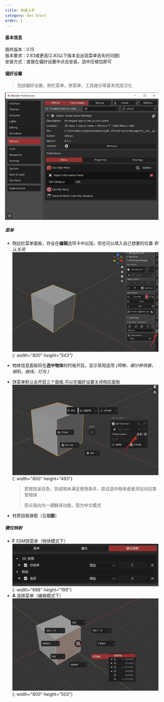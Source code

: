 ```yaml
---
title: 快速上手
category: Get Start
order: 1
---
```


#### 基本信息

插件版本：0.15<br>版本要求：2.83或更高(2.83以下版本会出现菜单丢失的问题)<br>安装方式：直接在偏好设置中点击安装，选中压缩包即可

#### 偏好设置

> 包括偏好设置，侧栏菜单，饼菜单，工具提示等基本完成汉化

![preferenceimage](../../uploads/preferenceimage.png)

##### 菜单

* 侧边栏菜单面板，将会在**编辑**选项卡中出现，但也可以填入自己想要的位置 *默认关闭![](../../uploads/sidemenuimage.png){: width="800" height="543"}*

* 物体信息面板将在**选中物体**的时候开启，显示常用选项 *(网格，细分修改器，相机，曲线，灯光 )*
* 饼菜单默认会开启三个面板,可以在偏好设置关闭相应面板 ![](../../uploads/translation.png){: width="800" height="493"}

  > 若按钮呈灰色，则说明未满足使用条件，尝试选中物体或者添加对应类型物体
  >
  >
  > 箭头指向为一键翻译功能，现为中文模式
* 材质拾取弹窗（见**功能**）

##### 键位映射

* **F** SSM饼菜单（物体模式下）![](../../uploads/keymaps.png){: width="688" height="199"}
* **A** 选择菜单（编辑模式下）![](../../uploads/selectmenu.png){: width="800" height="503"}

&nbsp;

&nbsp;

&nbsp;